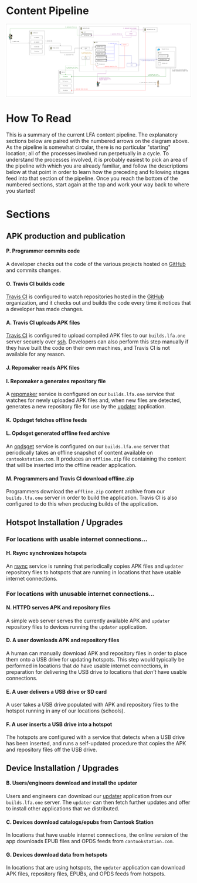 Content Pipeline
===

![lfa](./lfa.png?raw=true)

# How To Read

This is a summary of the current LFA content pipeline. The explanatory
sections below are paired with the numbered arrows on the diagram
above.  As the pipeline is somewhat circular, there is no particular
"starting" location; all of the processes involved run perpetually in a
cycle. To understand the processes involved, it is probably easiest to
pick an area of the pipeline with which you are already familiar, and
follow the descriptions below at that point in order to learn how the
preceding and following stages feed into that section of the pipeline.
Once you reach the bottom of the numbered sections, start again at the
top and work your way back to where you started!

# Sections

## APK production and publication

#### P. Programmer commits code

A developer checks out the code of the various projects hosted on
[GitHub](https://www.github.com/AULFA) and commits changes.

#### O. Travis CI builds code

[Travis CI](https://www.travis-ci.org/AULFA) is configured to watch
repositories hosted in the [GitHub](https://www.github.com/AULFA) organization,
and it checks out and builds the code every time it notices that a
developer has made changes.

#### A. Travis CI uploads APK files

[Travis CI](https://www.travis-ci.org/AULFA) is configured to upload
compiled APK files to our `builds.lfa.one` server securely over
[ssh](https://en.wikipedia.org/wiki/Secure_Shell).  Developers can
also perform this step manually if they have built the code on their
own machines, and Travis CI is not available for any reason.

#### J. Repomaker reads APK files
#### I. Repomaker a generates repository file

A [repomaker](https://github.com/AULFA/repomaker) service is configured
on our `builds.lfa.one` service that watches for newly uploaded APK files and,
when new files are detected, generates a new repository file for use
by the [updater](https://github.com/AULFA/updater) application.

#### K. Opdsget fetches offline feeds
#### L. Opdsget generated offline feed archive

An [opdsget](https://github.com/AULFA/opdsget/) service is configured
on our `builds.lfa.one` server that periodically takes an offline snapshot
of content available on `cantookstation.com`. It produces an `offline.zip`
file containing the content that will be inserted into the offline reader
application.

#### M. Programmers and Travis CI download offline.zip

Programmers download the `offline.zip` content archive from our `builds.lfa.one`
server in order to build the application. Travis CI is also configured to
do this when producing builds of the application.

## Hotspot Installation / Upgrades

### For locations with usable internet connections...

#### H. Rsync synchronizes hotspots

An [rsync](https://en.wikipedia.org/wiki/Rsync) service is running that
periodically copies APK files and `updater` repository files to hotspots
that are running in locations that have usable internet connections.

### For locations with unusable internet connections...

#### N. HTTPD serves APK and repository files

A simple web server serves the currently available APK and `updater`
repository files to devices running the `updater` application.

#### D. A user downloads APK and repository files

A human can manually download APK and repository files in order to
place them onto a USB drive for updating hotspots. This step would
typically be performed in locations that _do_ have usable internet connections,
in preparation for delivering the USB drive to locations that _don't_
have usable connections.

#### E. A user delivers a USB drive or SD card

A user takes a USB drive populated with APK and repository files
to the hotspot running in any of our locations (schools).

#### F. A user inserts a USB drive into a hotspot

The hotspots are configured with a service that detects when a USB
drive has been inserted, and runs a self-updated procedure that copies
the APK and repository files off the USB drive.

## Device Installation / Upgrades

#### B. Users/engineers download and install the updater

Users and engineers can download our [updater](https://github.com/AULFA/updater)
application from our `builds.lfa.one` server. The `updater` can
then fetch further updates and offer to install other applications
that we distributed.

#### C. Devices download catalogs/epubs from Cantook Station

In locations that have usable internet connections, the online version
of the app downloads EPUB files and OPDS feeds from `cantookstation.com`.

#### G. Devices download data from hotspots

In locations that are using hotspots, the `updater` application
can download APK files, repository files, EPUBs, and OPDS feeds
from hotspots.

